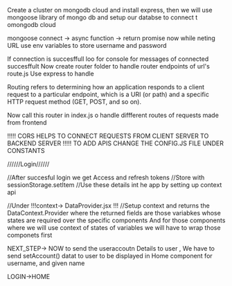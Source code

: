 Create a cluster on mongodb cloud and install express, 
then we will use mongoose library of mongo db and setup our databse to connect t omongodb cloud

mongoose connect -> async function -> return promise
now while neting URL use env variables to store username and password

If connection is succesffull loo for console for messages of connected succesffult
Now create router folder to handle router endpoints of url's
route.js
Use express to handle

Routing refers to determining how an application responds to a client request to a particular endpoint, which is a URI (or path) and a specific HTTP request method (GET, POST, and so on).

Now call this router in index.js o handle diffferent routes of requests made from frontend

!!!!! CORS HELPS TO CONNECT REQUESTS FROM CLIENT SERVER TO BACKEND SERVER
!!!!! TO ADD APIS CHANGE THE CONFIG.JS FILE UNDER CONSTANTS

//////Login//////

//After succesful login we get Access and refresh tokens 
//Store with sessionStorage.setItem
//Use these details int he app by setting up context api

//Under !!!context-> DataProvider.jsx !!!
//Setup context and returns the DataContext.Provider where the returned fields are those variabkes whose states are required over the specific components
And for those components where we will use context of states of variables we will have to wrap those componets first

NEXT_STEP-> NOW to send the useraccoutn Details to user , We have to send setAccount() datat to user to be displayed in Home component for username, and given name

LOGIN->HOME

